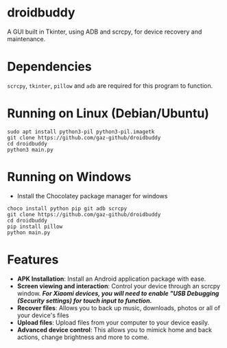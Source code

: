 # droidbuddy
A GUI built in Tkinter, using ADB and scrcpy, for device recovery and maintenance.

# Dependencies
`scrcpy`, `tkinter`, `pillow` and `adb` are required for this program to function.

# Running on Linux (Debian/Ubuntu)
```
sudo apt install python3-pil python3-pil.imagetk
git clone https://github.com/gaz-github/droidbuddy
cd droidbuddy
python3 main.py
```
# Running on Windows
- Install the Chocolatey package manager for windows
```
choco install python pip git adb scrcpy
git clone https://github.com/gaz-github/droidbuddy
cd droidbuddy
pip install pillow
python main.py
```

# Features
- **APK Installation**: Install an Android application package with ease.
- **Screen viewing and interaction**: Control your device through an scrcpy window. ***For Xiaomi devices, you will need to enable "USB Debugging (Security settings) for touch input to function.***
- **Recover files**: Allows you to back up music, downloads, photos or all of your device's files
- **Upload files**: Upload files from your computer to your device easily.
- **Advanced device control**: This allows you to mimick home and back actions, change brightness and more to come.